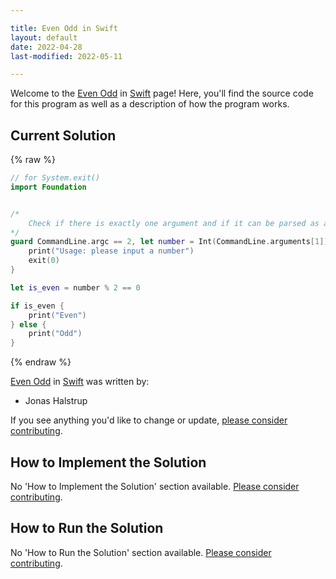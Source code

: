 ```yaml
---

title: Even Odd in Swift
layout: default
date: 2022-04-28
last-modified: 2022-05-11

---
```


Welcome to the [Even Odd](https://sampleprograms.io/projects/even-odd) in [Swift](https://sampleprograms.io/languages/swift) page! Here, you'll find the source code for this program as well as a description of how the program works.

## Current Solution

{% raw %}

```swift
// for System.exit()
import Foundation


/*
    Check if there is exactly one argument and if it can be parsed as an integer
*/
guard CommandLine.argc == 2, let number = Int(CommandLine.arguments[1]) else {
    print("Usage: please input a number")
    exit(0)
}

let is_even = number % 2 == 0

if is_even {
    print("Even")
} else {
    print("Odd")
}
```

{% endraw %}

[Even Odd](https://sampleprograms.io/projects/even-odd) in [Swift](https://sampleprograms.io/languages/swift) was written by:

- Jonas Halstrup

If you see anything you'd like to change or update, [please consider contributing](https://github.com/TheRenegadeCoder/sample-programs).

## How to Implement the Solution

No 'How to Implement the Solution' section available. [Please consider contributing](https://github.com/TheRenegadeCoder/sample-programs-website).

## How to Run the Solution

No 'How to Run the Solution' section available. [Please consider contributing](https://github.com/TheRenegadeCoder/sample-programs-website).